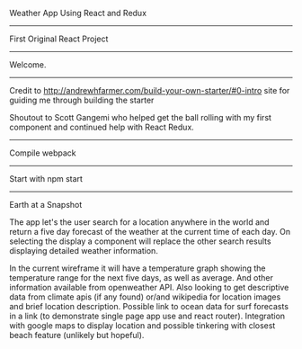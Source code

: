 Weather App Using React and Redux

----------------------------------

First Original React Project

----------------------------------

Welcome.

----------------------------------

Credit to http://andrewhfarmer.com/build-your-own-starter/#0-intro
site for guiding me through building the starter

Shoutout to Scott Gangemi who helped get the ball rolling with my first component and continued help with React Redux.

----------------------------------

Compile webpack

----------------------------------

Start with npm start

----------------------------------

Earth at a Snapshot

The app let's the user search for a location anywhere in the world and return a five day forecast of the weather at the current time of each day.
On selecting the display a component will replace the other search results displaying detailed weather information.

In the current wireframe it will have a temperature graph showing the temperature range for the next five days, as well as average. And other information available from openweather API.
Also looking to get descriptive data from climate apis (if any found) or/and wikipedia for location images and brief location
description.
Possible link to ocean data for surf forecasts in a link (to demonstrate single page app use and react router).
Integration with google maps to display location and possible tinkering with closest beach feature (unlikely but hopeful).
